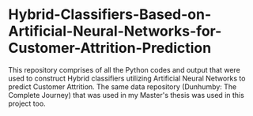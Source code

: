 # Hybrid-Classifiers-Based-on-Artificial-Neural-Networks-for-Customer-Attrition-Prediction
This repository comprises of all the Python codes and output that were used to construct Hybrid classifiers utilizing Artificial Neural Networks to predict Customer Attrition. The same data repository (Dunhumby: The Complete Journey) that was used in my Master's thesis was used in this project too. 
